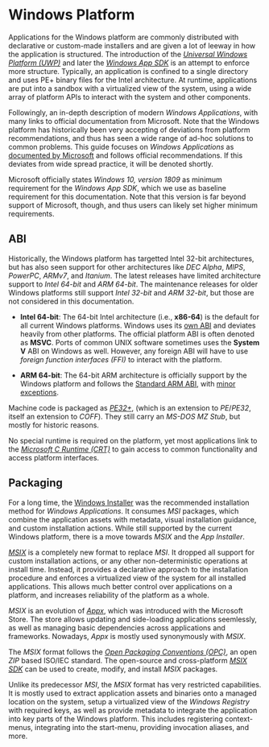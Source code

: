# Windows Platform

Applications for the Windows platform are commonly distributed with declarative
or custom-made installers and are given a lot of leeway in how the application
is structured. The introduction of the
[*Universal Windows Platform (UWP)*](https://learn.microsoft.com/en-us/windows/uwp)
and later the
[*Windows App SDK*](https://learn.microsoft.com/en-us/windows/apps/windows-app-sdk/)
is an attempt to enforce more structure. Typically, an application is confined
to a single directory and uses PE+ binary files for the Intel architecture. At
runtime, applications are put into a sandbox with a virtualized view of the
system, using a wide array of platform APIs to interact with the system and
other components.

Followingly, an in-depth description of modern *Windows Applications*, with
many links to official documentation from Microsoft. Note that the Windows
platform has historically been very accepting of deviations from platform
recommendations, and thus has seen a wide range of ad-hoc solutions to common
problems. This guide focuses on *Windows Applications* as
[documented by Microsoft](https://learn.microsoft.com/en-us/windows/apps)
and follows official recommendations. If this deviates from wide spread
practice, it will be denoted shortly.

Microsoft officially states *Windows 10, version 1809* as minimum requirement
for the *Windows App SDK*, which we use as baseline requirement for this
documentation. Note that this version is far beyond support of Microsoft,
though, and thus users can likely set higher minimum requirements.

## ABI

Historically, the Windows platform has targetted Intel 32-bit architectures,
but has also seen support for other architectures like *DEC Alpha*, *MIPS*,
*PowerPC*, *ARMv7*, and *Itanium*. The latest releases have limited
architecture support to *Intel 64-bit* and *ARM 64-bit*. The maintenance
releases for older Windows platforms still support *Intel 32-bit* and
*ARM 32-bit*, but those are not considered in this documentation.

- **Intel 64-bit**: The 64-bit Intel architecture (i.e., **x86-64**) is the
  default for all current Windows platforms. Windows uses its
  [own ABI](https://learn.microsoft.com/en-us/cpp/build/x64-software-conventions)
  and deviates heavily from other platforms. The official platform ABI is often
  denoted as **MSVC**. Ports of common UNIX software sometimes uses the
  **System V** ABI on Windows as well. However, any foreign ABI will have to
  use *foreign function interfaces (FFI)* to interact with the platform.

- **ARM 64-bit**: The 64-bit ARM architecture is officially support by the
  Windows platform and follows the
  [Standard ARM ABI](https://github.com/ARM-software/abi-aa),
  with
  [minor exceptions](https://learn.microsoft.com/en-us/cpp/build/arm64-windows-abi-conventions).

Machine code is packaged as
[*PE32+*](https://learn.microsoft.com/en-us/windows/win32/debug/pe-format),
(which is an extension to *PE*/*PE32*, itself an extension to *COFF*). They
still carry an *MS-DOS MZ Stub*, but mostly for historic reasons.

No special runtime is required on the platform, yet most applications link to
the
[*Microsoft C Runtime (CRT)*](https://learn.microsoft.com/en-us/cpp/c-runtime-library/c-run-time-library-reference)
to gain access to common functionality and access platform interfaces.

## Packaging

For a long time, the
[Windows Installer](https://learn.microsoft.com/en-us/windows/win32/msi/windows-installer-portal)
was the recommended installation method for *Windows Applications*. It consumes
*MSI* packages, which combine the application assets with metadata, visual
installation guidance, and custom installation actions. While still supported
by the current Windows platform, there is a move towards *MSIX* and the
*App Installer*.

[*MSIX*](https://learn.microsoft.com/en-us/windows/msix/)
is a completely new format to replace *MSI*. It dropped all support for custom
installation actions, or any other non-deterministic operations at install
time. Instead, it provides a declarative approach to the installation procedure
and enforces a virtualized view of the system for all installed applications.
This allows much better control over applications on a platform, and increases
reliability of the platform as a whole.

*MSIX* is an evolution of
[*Appx*](https://learn.microsoft.com/en-us/windows/win32/appxpkg/appx-portal),
which was introduced with the Microsoft Store. The store allows updating and
side-loading applications seemlessly, as well as managing basic dependencies
across applications and frameworks. Nowadays, *Appx* is mostly used
synonymously with *MSIX*.

The *MSIX* format follows the
[*Open Packaging Conventions (OPC)*](https://en.wikipedia.org/wiki/Open_Packaging_Conventions),
an open *ZIP* based ISO/IEC standard. The open-source and cross-platform
[*MSIX SDK*](https://github.com/microsoft/msix-packaging)
can be used to create, modify, and install *MSIX* packages.

Unlike its predecessor *MSI*, the *MSIX* format has very restricted
capabilities. It is mostly used to extract application assets and binaries onto
a managed location on the system, setup a virtualized view of the
*Windows Registry* with required keys, as well as provide metadata to integrate
the application into key parts of the Windows platform. This includes
registering context-menus, integrating into the start-menu, providing
invocation aliases, and more.
